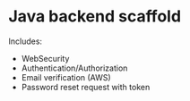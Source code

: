# Java backend scaffold

Includes:

- WebSecurity
- Authentication/Authorization
- Email verification (AWS)
- Password reset request with token
